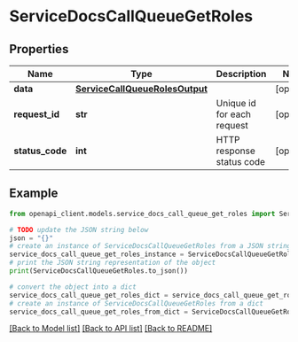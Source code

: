 # ServiceDocsCallQueueGetRoles


## Properties

Name | Type | Description | Notes
------------ | ------------- | ------------- | -------------
**data** | [**ServiceCallQueueRolesOutput**](ServiceCallQueueRolesOutput.md) |  | [optional] 
**request_id** | **str** | Unique id for each request | [optional] 
**status_code** | **int** | HTTP response status code | [optional] 

## Example

```python
from openapi_client.models.service_docs_call_queue_get_roles import ServiceDocsCallQueueGetRoles

# TODO update the JSON string below
json = "{}"
# create an instance of ServiceDocsCallQueueGetRoles from a JSON string
service_docs_call_queue_get_roles_instance = ServiceDocsCallQueueGetRoles.from_json(json)
# print the JSON string representation of the object
print(ServiceDocsCallQueueGetRoles.to_json())

# convert the object into a dict
service_docs_call_queue_get_roles_dict = service_docs_call_queue_get_roles_instance.to_dict()
# create an instance of ServiceDocsCallQueueGetRoles from a dict
service_docs_call_queue_get_roles_from_dict = ServiceDocsCallQueueGetRoles.from_dict(service_docs_call_queue_get_roles_dict)
```
[[Back to Model list]](../README.md#documentation-for-models) [[Back to API list]](../README.md#documentation-for-api-endpoints) [[Back to README]](../README.md)



